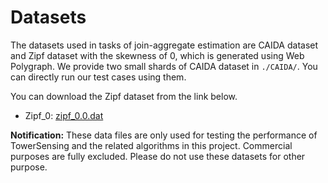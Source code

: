 # Datasets

The datasets used in tasks of join-aggregate estimation are CAIDA dataset and Zipf dataset with the skewness of 0, which is generated using Web Polygraph. We provide two small shards of CAIDA dataset in `./CAIDA/`. You can directly run our test cases using them. 

You can download the Zipf dataset from the link below. 

- Zipf_0: [zipf_0.0.dat](https://drive.google.com/file/d/1zPn3XVHKF3O7qYpSXTyCG71yyc33J9LD/view?usp=sharing)

**Notification:** These data files are only used for testing the performance of TowerSensing and the related algorithms in this project. Commercial purposes are fully excluded. Please do not use these datasets for other purpose. 